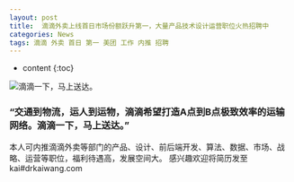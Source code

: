 ```yaml
---
layout: post
title:  滴滴外卖上线首日市场份额跃升第一，大量产品技术设计运营职位火热招聘中
categories: News
tags: 滴滴 外卖 首日 第一 美团 工作 内推 招聘
---
```


* content
{:toc}

![滴滴一下，马上送达。](http://wx3.sinaimg.cn/large/741d838bly1fq94lm2ukoj20bt0l20u0.jpg)

### “交通到物流，运人到运物，滴滴希望打造A点到B点极致效率的运输网络。滴滴一下，马上送达。”

本人可内推滴滴外卖等部门的产品、设计、前后端开发、算法、数据、市场、战略、运营等职位，福利待遇高，发展空间大。
感兴趣欢迎将简历发至kai#drkaiwang.com

